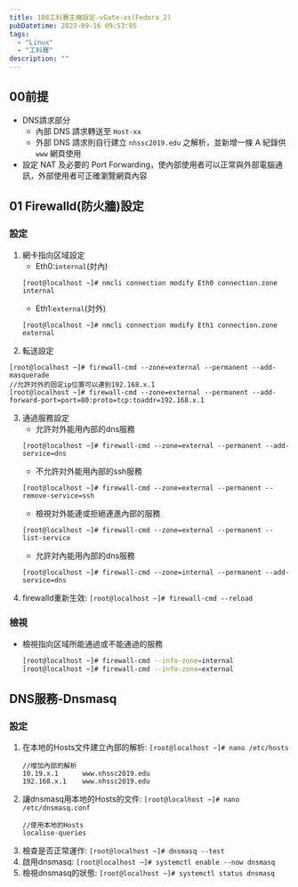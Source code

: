 ```yaml
---
title: 108工科賽主機設定-vGate-xx(Fedora_2)
pubDatetime: 2023-09-16 09:53:05
tags:
  - "Linux"
  - "工科賽"
description: ""
---
```


## 00前提

- DNS請求部分
  - 內部 DNS 請求轉送至 `Host-xx`
  - 外部 DNS 請求則自行建立 `nhssc2019.edu` 之解析，並新增一條 A 紀錄供 `www`
    網頁使用
- 設定 NAT 及必要的 Port
  Forwarding，使內部使用者可以正常與外部電腦通訊，外部使用者可正確瀏覽網頁內容

<!--more-->

## 01 Firewalld(防火牆)設定

### 設定

1. 網卡指向区域設定
   - Eth0:`internal`(対內)
   ```
   [root@localhost ~]# nmcli connection modify Eth0 connection.zone internal
   ```
   - Eth1:`external`(対外)
   ```
   [root@localhost ~]# nmcli connection modify Eth1 connection.zone external
   ```
2. 転送設定

```
[root@localhost ~]# firewall-cmd --zone=external --permanent --add-masquerade
//允許対外的固定ip位置可以連到192.168.x.1
[root@localhost ~]# firewall-cmd --zone=external --permanent --add-forward-port=port=80:proto=tcp:toaddr=192.168.x.1
```

3. 通過服務設定
   - 允許対外能用內部的dns服務
   ```
   [root@localhost ~]# firewall-cmd --zone=external --permanent --add-service=dns
   ```
   - 不允許対外能用內部的ssh服務
   ```
   [root@localhost ~]# firewall-cmd --zone=external --permanent --remove-service=ssh
   ```
   - 檢視対外能連或拒絕連進內部的服務
   ```
   [root@localhost ~]# firewall-cmd --zone=external --permanent --list-service
   ```
   - 允許対內能用內部的dns服務
   ```
   [root@localhost ~]# firewall-cmd --zone=internal --permanent --add-service=dns
   ```
4. firewalld重新生效: `[root@localhost ~]# firewall-cmd --reload`

### 檢視

- 檢視指向区域所能通過或不能通過的服務
  ```bash
  [root@localhost ~]# firewall-cmd --info-zone=internal
  [root@localhost ~]# firewall-cmd --info-zone=external
  ```

## DNS服務-Dnsmasq

### 設定

1. 在本地的Hosts文件建立內部的解析: `[root@localhost ~]# nano /etc/hosts`
   ```bash=
   //增加內部的解析
   10.19.x.1      www.nhssc2019.edu
   192.168.x.1    www.nhssc2019.edu
   ```
2. 讓dnsmasq用本地的Hosts的文件: `[root@localhost ~]# nano /etc/dnsmasq.conf`
   ```shell=
   //使用本地的Hosts
   localise-queries
   ```
3. 檢查是否正常運作: `[root@localhost ~]# dnsmasq --test`
4. 啟用dnsmasq: `[root@localhost ~]# systemctl enable --now dnsmasq`
5. 檢視dnsmasq的狀態: `[root@localhost ~]# systemctl status dnsmasq`
